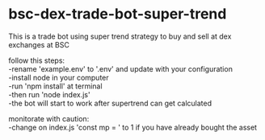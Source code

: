 # bsc-dex-trade-bot-super-trend

This is a trade bot using super trend strategy to buy and sell at dex exchanges at BSC

follow this steps:\
-rename 'example.env' to '.env' and update with your configuration\
-install node in your computer\
-run 'npm install' at terminal\
-then run 'node index.js'\
-the bot will start to work after supertrend can get calculated

monitorate with caution:\
-change on index.js 'const mp = ' to 1 if you have already bought the asset
